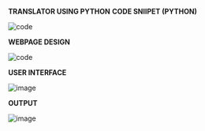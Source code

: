 **TRANSLATOR USING PYTHON**
**CODE SNIIPET (PYTHON)**

![code](https://github.com/mrramtheking/CSA1353-TOC/assets/62879218/e987582a-d364-4fdc-a962-676994654c47)

**WEBPAGE DESIGN**

![code](https://github.com/mrramtheking/CSA1353-TOC/assets/62879218/fafe3645-0289-4bb7-935b-cc2ab1be9492)

**USER INTERFACE**


![image](https://github.com/mrramtheking/CSA1353-TOC/assets/62879218/8705546c-04d0-43c6-82bb-5bf95acf1971)


**OUTPUT**

![image](https://github.com/mrramtheking/CSA1353-TOC/assets/62879218/f24e9bf4-04aa-48f4-85bb-b013cc13e111)


